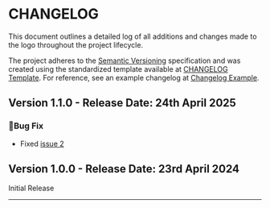 # CHANGELOG

This document outlines a detailed log of all additions and changes made to the logo throughout the project lifecycle.

The project adheres to the [Semantic Versioning][SEMVER] specification and was created using the standardized template available at [CHANGELOG Template][ChangelogTemplate]. For reference, see an example changelog at [Changelog Example][ChangelogExample].


## Version 1.1.0 - Release Date: 24th April 2025

### 🐞Bug Fix
 - Fixed [issue 2](https://github.com/DigiXess/logo-template/issues/2 "Bug Fix Issue") 

## Version 1.0.0 - Release Date: 23rd April 2024

Initial Release

---

[ChangelogTemplate]:https://github.com/DigiXess/repo-templates/blob/main/templates/changelog/graphic-assets/CHANGELOG-Template.md "Graphic Assets Changelog Template"  
[ChangelogExample]:https://github.com/DigiXess/repo-templates/blob/main/templates/changelog/graphic-assets/EXAMPLE.md "Example of a Changelog"
[SEMVER]: https://semver.org/spec/v2.0.0.html "Semantic Versioning"

